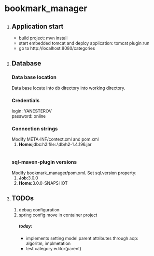 # bookmark_manager
<ol>
    <li>
        <h2>Application start</h2>
        <ul>
            <li>build project: mvn install</li>
            <li>start embedded tomcat and deploy application: tomcat plugin:run</li>
            <li>go to http://localhost:8080/categories</li>
        </ul>
    </li>
    <li>
        <h2>Database</h2>
        <h3>Data base location</h3>
        Data base locate into db directory into working directory.
        <br/>
        <h3>Credentials</h3>
        login: YANESTEROV <br>
        password: online 
        <br/>
        <h3>Connection strings</h3>
        Modify META-INF/context.xml and pom.xml
        <ol>
            <li><b>Home:</b>jdbc:h2:file:.\db\h2-1.4.196.jar</li>
        </ol>
        <br/ >
        <h3>sql-maven-plugin versions</h3>
        Modify bookmark_manager/pom.xml. Set sql.version property:
        <ol>
            <li><b>Job:</b>3.0.0</li>
            <li><b>Home:</b>3.0.0-SNAPSHOT</li>
        </ol>
    </li>
    <li>
        <h2>TODOs</h2>
        <ol>
            <li>debug configuration</li>
            <li>spring config move in container project</li>
                <h5>today:</h5>
                <ul>
                    <li>implements setting model parent attributes through aop: algoritm, implmetation</li>
                    <li>test category editor(parent)</li>
                </ul>
        </ol>
    </li>
</ol>